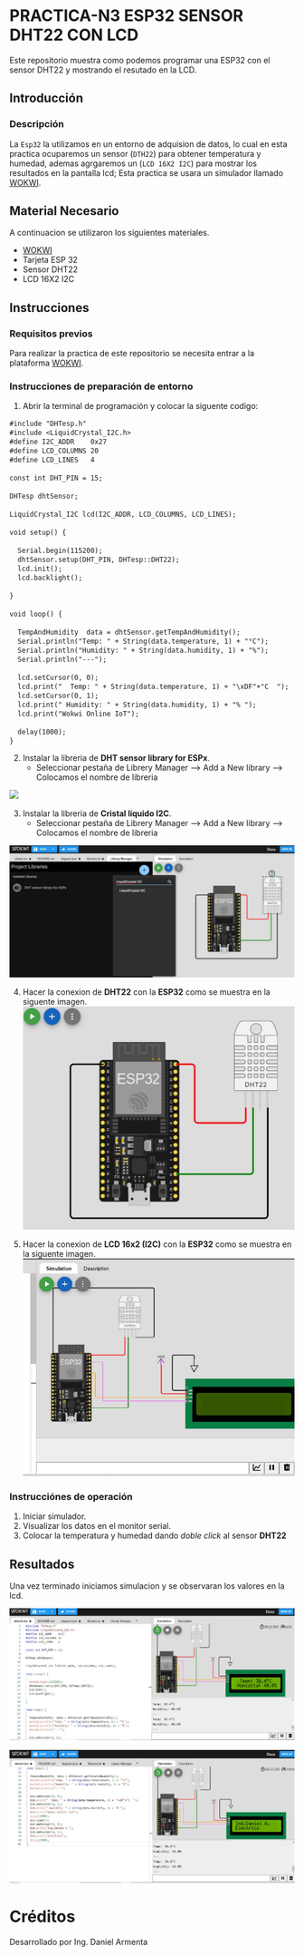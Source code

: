 # PRACTICA-N3 ESP32 SENSOR DHT22 CON LCD
Este repositorio muestra como podemos programar una ESP32 con el sensor DHT22 y mostrando el resutado en la LCD.

## Introducción

### Descripción

La ```Esp32``` la utilizamos en un entorno de adquision de datos, lo cual en esta practica ocuparemos un sensor (```DTH22```) para obtener temperatura y humedad, ademas agrgaremos un (```LCD 16X2 I2C```) para mostrar los resultados en la pantalla lcd; Esta practica se usara un simulador llamado [WOKWI](https://wokwi.com/).


## Material Necesario

A continuacion se utilizaron los siguientes materiales.

- [WOKWI](https://https://wokwi.com/)
- Tarjeta ESP 32
- Sensor DHT22
- LCD 16X2 I2C


## Instrucciones

### Requisitos previos

Para realizar la practica de este repositorio se necesita entrar a la plataforma [WOKWI](https://https://wokwi.com/).


### Instrucciones de preparación de entorno 

1. Abrir la terminal de programación y colocar la siguente codigo:

```
#include "DHTesp.h"
#include <LiquidCrystal_I2C.h>
#define I2C_ADDR    0x27
#define LCD_COLUMNS 20
#define LCD_LINES   4

const int DHT_PIN = 15;

DHTesp dhtSensor;

LiquidCrystal_I2C lcd(I2C_ADDR, LCD_COLUMNS, LCD_LINES);

void setup() {

  Serial.begin(115200);
  dhtSensor.setup(DHT_PIN, DHTesp::DHT22);
  lcd.init();
  lcd.backlight();

}

void loop() {

  TempAndHumidity  data = dhtSensor.getTempAndHumidity();
  Serial.println("Temp: " + String(data.temperature, 1) + "°C");
  Serial.println("Humidity: " + String(data.humidity, 1) + "%");
  Serial.println("---");
  
  lcd.setCursor(0, 0);
  lcd.print("  Temp: " + String(data.temperature, 1) + "\xDF"+"C  ");
  lcd.setCursor(0, 1);
  lcd.print(" Humidity: " + String(data.humidity, 1) + "% ");
  lcd.print("Wokwi Online IoT");

  delay(1000);
}
```


2. Instalar la libreria de **DHT sensor library for ESPx**. 
   - Seleccionar pestaña de Librery Manager --> Add a New library --> Colocamos el nombre de libreria 

![](https://github.com/DanielX834/PRACTICA-N3/assets/154008369/eeb00235-c4b1-4026-846e-a70497d3224a)


3. Instalar la libreria de **Cristal líquido I2C**. 
   - Seleccionar pestaña de Librery Manager --> Add a New library --> Colocamos el nombre de libreria
   
![](https://github.com/DanielX834/PRACTICA-N3/blob/main/2LibreriaL2C.jpg?raw=true)

 4. Hacer la conexion de **DHT22** con la **ESP32** como se muestra en la siguente imagen.
![](https://github.com/DanielX834/PRACTICA-N3/blob/main/3Conexion.jpg?raw=true)

 5. Hacer la conexion de **LCD 16x2 (I2C)** con la **ESP32** como se muestra en la siguente imagen.
![](https://github.com/DanielX834/PRACTICA-N3/blob/main/3ConexionL2C.jpg?raw=true)

### Instrucciónes de operación

1. Iniciar simulador.
2. Visualizar los datos en el monitor serial.
3. Colocar la temperatura y humedad dando *doble click* al sensor **DHT22** 

## Resultados

Una vez terminado iniciamos simulacion y se observaran los valores en la lcd.

![](https://github.com/DanielX834/PRACTICA-N3/blob/main/4Resultados.jpg?raw=true)

![](https://github.com/DanielX834/PRACTICA-N3/blob/main/5Resultados.jpg?raw=true)

# Créditos
Desarrollado por Ing. Daniel Armenta


